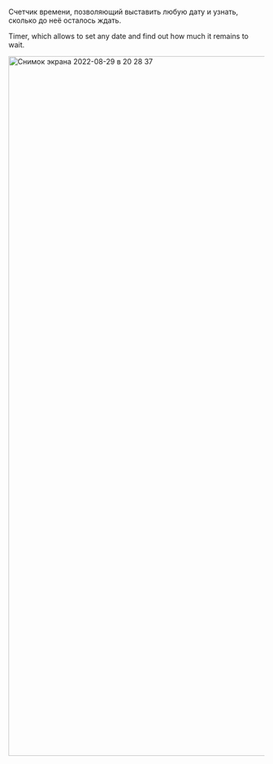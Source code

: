 Счетчик времени, позволяющий выставить любую дату и узнать, сколько до неё осталось ждать.

Timer, which allows to set any date and find out how much it remains to wait.

<img width="1376" alt="Снимок экрана 2022-08-29 в 20 28 37" src="https://user-images.githubusercontent.com/106841889/187262696-33ba1863-ced6-41c9-8d53-19feef5e90d0.png">

